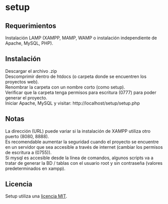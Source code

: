 setup
======

Requerimientos
--------------

Instalación LAMP (XAMPP, MAMP, WAMP o instalación independiente de Apache, MySQL, PHP).

Instalación
--------------

Descargar el archivo .zip  
Descomprimir dentro de htdocs (o carpeta donde se encuentren los proyectos web).  
Renombrar la carpeta con un nombre corto (como setup).  
Verificar que la carpeta tenga permisos para escritura (0777) para poder generar el proyecto.  
Iniciar Apache, MySQL y visitar: http://localhost/setup/setup.php  

Notas
-----

La dirección (URL) puede variar si la instalación de XAMPP utiliza otro puerto (8080, 8888).   
Es recomendable aumentar la seguridad cuando el proyecto se encuentre en un servidor que sea accesible a través de internet (cambiar los permisos de escritura a (0755)).  
Si mysql es accesible desde la línea de comandos, algunos scripts va a tratar de generar la BD / tablas con el usuario root y sin contraseña (valores predeterminados en xampp).  

Licencia
--------

Setup utiliza una <a href='http://www.opensource.org/licenses/MIT' target='_blank'>licencia MIT</a>.


